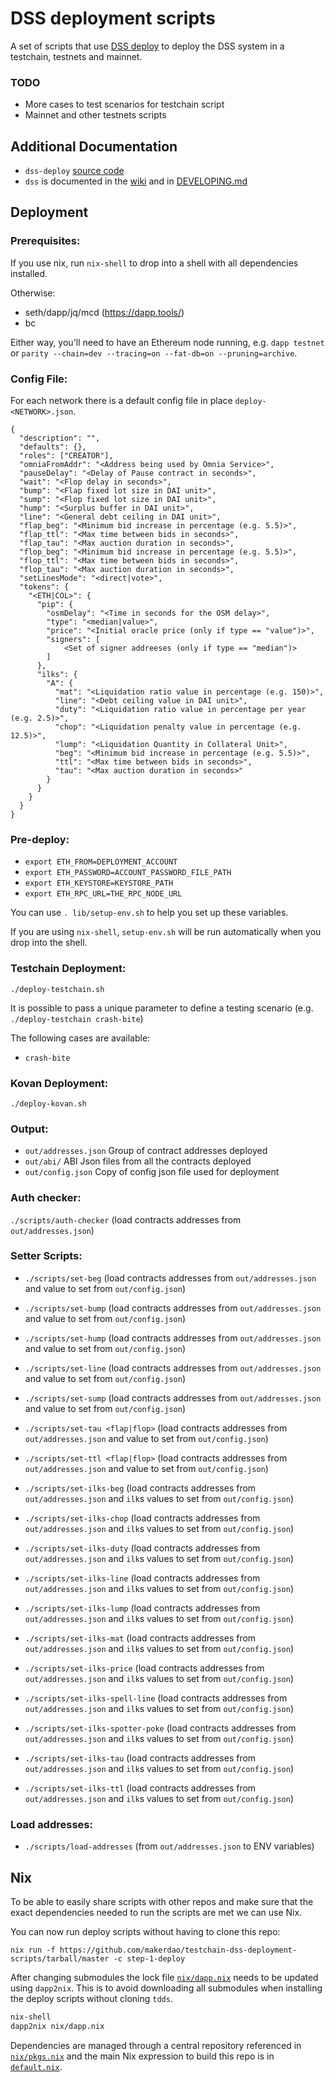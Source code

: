 # DSS deployment scripts

A set of scripts that use [DSS deploy](https://github.com/makerdao/dss-deploy) to deploy the DSS system in a testchain, testnets and mainnet.

### TODO

- More cases to test scenarios for testchain script
- Mainnet and other testnets scripts

## Additional Documentation

- `dss-deploy` [source code](https://github.com/makerdao/dss-deploy)
- `dss` is documented in the [wiki](https://github.com/makerdao/dss/wiki) and in [DEVELOPING.md](https://github.com/makerdao/dss/blob/master/DEVELOPING.md)

## Deployment

### Prerequisites:

If you use nix, run `nix-shell` to drop into a shell with all dependencies
installed.

Otherwise:

- seth/dapp/jq/mcd (https://dapp.tools/)
- bc

Either way, you'll need to have an Ethereum node running, e.g. `dapp testnet` or
`parity --chain=dev --tracing=on --fat-db=on --pruning=archive`.

### Config File:
For each network there is a default config file in place `deploy-<NETWORK>.json`.

```
{
  "description": "",
  "defaults": {},
  "roles": ["CREATOR"],
  "omniaFromAddr": "<Address being used by Omnia Service>",
  "pauseDelay": "<Delay of Pause contract in seconds>",
  "wait": "<Flop delay in seconds>",
  "bump": "<Flap fixed lot size in DAI unit>",
  "sump": "<Flop fixed lot size in DAI unit>",
  "hump": "<Surplus buffer in DAI unit>",
  "line": "<General debt ceiling in DAI unit>",
  "flap_beg": "<Minimum bid increase in percentage (e.g. 5.5)>",
  "flap_ttl": "<Max time between bids in seconds>",
  "flap_tau": "<Max auction duration in seconds>",
  "flop_beg": "<Minimum bid increase in percentage (e.g. 5.5)>",
  "flop_ttl": "<Max time between bids in seconds>",
  "flop_tau": "<Max auction duration in seconds>",
  "setLinesMode": "<direct|vote>",
  "tokens": {
    "<ETH|COL>": {
      "pip": {
        "osmDelay": "<Time in seconds for the OSM delay>",
        "type": "<median|value>",
        "price": "<Initial oracle price (only if type == "value")>",
        "signers": [
            <Set of signer addreeses (only if type == "median")>
        ]
      },
      "ilks": {
        "A": {
          "mat": "<Liquidation ratio value in percentage (e.g. 150)>",
          "line": "<Debt ceiling value in DAI unit>",
          "duty": "<Liquidation ratio value in percentage per year (e.g. 2.5)>",
          "chop": "<Liquidation penalty value in percentage (e.g. 12.5)>",
          "lump": "<Liquidation Quantity in Collateral Unit>",
          "beg": "<Minimum bid increase in percentage (e.g. 5.5)>",
          "ttl": "<Max time between bids in seconds>",
          "tau": "<Max auction duration in seconds>"
        }
      }
    }
  }
}

```
### Pre-deploy:

- `export ETH_FROM=DEPLOYMENT_ACCOUNT`
- `export ETH_PASSWORD=ACCOUNT_PASSWORD_FILE_PATH`
- `export ETH_KEYSTORE=KEYSTORE_PATH`
- `export ETH_RPC_URL=THE_RPC_NODE_URL`

You can use `. lib/setup-env.sh` to help you set up these variables.

If you are using `nix-shell`, `setup-env.sh` will be run automatically when you
drop into the shell.

### Testchain Deployment:

`./deploy-testchain.sh`

It is possible to pass a unique parameter to define a testing scenario (e.g. `./deploy-testchain crash-bite`)

The following cases are available:

- `crash-bite`

### Kovan Deployment:

`./deploy-kovan.sh`

### Output:

- `out/addresses.json` Group of contract addresses deployed
- `out/abi/` ABI Json files from all the contracts deployed
- `out/config.json` Copy of config json file used for deployment

### Auth checker:

`./scripts/auth-checker` (load contracts addresses from `out/addresses.json`)

### Setter Scripts:

- `./scripts/set-beg` (load contracts addresses from `out/addresses.json` and value to set from `out/config.json`)
- `./scripts/set-bump` (load contracts addresses from `out/addresses.json` and value to set from `out/config.json`)
- `./scripts/set-hump` (load contracts addresses from `out/addresses.json` and value to set from `out/config.json`)
- `./scripts/set-line` (load contracts addresses from `out/addresses.json` and value to set from `out/config.json`)
- `./scripts/set-sump` (load contracts addresses from `out/addresses.json` and value to set from `out/config.json`)
- `./scripts/set-tau <flap|flop>` (load contracts addresses from `out/addresses.json` and value to set from `out/config.json`)
- `./scripts/set-ttl <flap|flop>` (load contracts addresses from `out/addresses.json` and value to set from `out/config.json`)

- `./scripts/set-ilks-beg` (load contracts addresses from `out/addresses.json` and `ilk`s values to set from `out/config.json`)
- `./scripts/set-ilks-chop` (load contracts addresses from `out/addresses.json` and `ilk`s values to set from `out/config.json`)
- `./scripts/set-ilks-duty` (load contracts addresses from `out/addresses.json` and `ilk`s values to set from `out/config.json`)
- `./scripts/set-ilks-line` (load contracts addresses from `out/addresses.json` and `ilk`s values to set from `out/config.json`)
- `./scripts/set-ilks-lump` (load contracts addresses from `out/addresses.json` and `ilk`s values to set from `out/config.json`)
- `./scripts/set-ilks-mat` (load contracts addresses from `out/addresses.json` and `ilk`s values to set from `out/config.json`)
- `./scripts/set-ilks-price` (load contracts addresses from `out/addresses.json` and `ilk`s values to set from `out/config.json`)
- `./scripts/set-ilks-spell-line` (load contracts addresses from `out/addresses.json` and `ilk`s values to set from `out/config.json`)
- `./scripts/set-ilks-spotter-poke` (load contracts addresses from `out/addresses.json` and `ilk`s values to set from `out/config.json`)
- `./scripts/set-ilks-tau` (load contracts addresses from `out/addresses.json` and `ilk`s values to set from `out/config.json`)
- `./scripts/set-ilks-ttl` (load contracts addresses from `out/addresses.json` and `ilk`s values to set from `out/config.json`)

### Load addresses:

- `./scripts/load-addresses` (from `out/addresses.json` to ENV variables)

## Nix

To be able to easily share scripts with other repos and make sure that the
exact dependencies needed to run the scripts are met we can use Nix.

You can now run deploy scripts without having to clone this repo:

```
nix run -f https://github.com/makerdao/testchain-dss-deployment-scripts/tarball/master -c step-1-deploy
```

After changing submodules the lock file [`nix/dapp.nix`](nix/dapp.nix)
needs to be updated using `dapp2nix`. This is to avoid downloading all
submodules when installing the deploy scripts without cloning `tdds`.

```sh
nix-shell
dapp2nix nix/dapp.nix
```

Dependencies are managed through a central repository referenced in
[`nix/pkgs.nix`](nix/pkgs.nix) and the main Nix expression to build this
repo is in [`default.nix`](default.nix).
